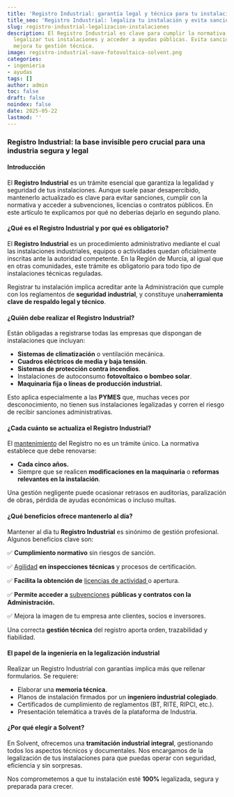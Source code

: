 ```yaml
---
title: 'Registro Industrial: garantía legal y técnica para tu instalación'
title_seo: 'Registro Industrial: legaliza tu instalación y evita sanciones'
slug: registro-industrial-legalizacion-instalaciones
description: El Registro Industrial es clave para cumplir la normativa,
  legalizar tus instalaciones y acceder a ayudas públicas. Evita sanciones y
  mejora tu gestión técnica.
image: registro-industrial-nave-fotovoltaica-solvent.png
categories:
- ingenieria
- ayudas
tags: []
author: admin
toc: false
draft: false
noindex: false
date: 2025-05-22
lastmod: ''
---
```

### **Registro Industrial: la base invisible pero crucial para una industria segura y legal**

#### **Introducción**

El **Registro Industrial** es un trámite esencial que garantiza la legalidad y seguridad de tus instalaciones. Aunque suele pasar desapercibido, mantenerlo actualizado es clave para evitar sanciones, cumplir con la normativa y acceder a subvenciones, licencias o contratos públicos. En este artículo te explicamos por qué no deberías dejarlo en segundo plano.

#### **¿Qué es el Registro Industrial y por qué es obligatorio?**

El **Registro Industrial** es un procedimiento administrativo mediante el cual las instalaciones industriales, equipos o actividades quedan oficialmente inscritas ante la autoridad competente. En la Región de Murcia, al igual que en otras comunidades, este trámite es obligatorio para todo tipo de instalaciones técnicas reguladas.

Registrar tu instalación implica acreditar ante la Administración que cumple con los reglamentos de **seguridad industrial**, y constituye una**herramienta clave de respaldo legal y técnico**.

#### **¿Quién debe realizar el Registro Industrial?**

Están obligadas a registrarse todas las empresas que dispongan de instalaciones que incluyan:

- **Sistemas de climatización** o ventilación mecánica.
- **Cuadros eléctricos de media y baja tensión**.
- **Sistemas de protección contra incendios**.
- Instalaciones de autoconsumo **fotovoltaico o bombeo solar**.
- **Maquinaria fija o líneas de producción industrial.**

Esto aplica especialmente a las **PYMES** que, muchas veces por desconocimiento, no tienen sus instalaciones legalizadas y corren el riesgo de recibir sanciones administrativas.

#### **¿Cada cuánto se actualiza el Registro Industrial?**

El [mantenimiento](https://solventie.es/necesita-mantenimiento-instalacion-solar-fotovoltaica/) del Registro no es un trámite único. La normativa establece que debe renovarse:

- **Cada cinco años.**
- Siempre que se realicen **modificaciones en la maquinaria** o **reformas relevantes en la instalación**.

Una gestión negligente puede ocasionar retrasos en auditorías, paralización de obras, pérdida de ayudas económicas o incluso multas.

#### **¿Qué beneficios ofrece mantenerlo al día?**

Mantener al día tu **Registro Industrial** es sinónimo de gestión profesional. Algunos beneficios clave son:

✅ **Cumplimiento normativo** sin riesgos de sanción.

✅ [Agilidad](https://solventie.es/auditoria-energetica-industrial-eficiencia-costes/) **en inspecciones técnicas** y procesos de certificación.

✅ **Facilita la obtención de** [licencias de actividad ](https://solventie.es/licencia-actividad-apertura/)o apertura.

✅ **Permite acceder a** [subvenciones](https://solventie.es/subvencion-2025-fotovoltaica/) **públicas y contratos con la Administración.**

✅ Mejora la imagen de tu empresa ante clientes, socios e inversores.

Una correcta **gestión técnica** del registro aporta orden, trazabilidad y fiabilidad.

#### **El papel de la ingeniería en la legalización industrial**

Realizar un Registro Industrial con garantías implica más que rellenar formularios. Se requiere:

- Elaborar una **memoria técnica**.
- Planos de instalación firmados por un **ingeniero industrial colegiado**.
- Certificados de cumplimiento de reglamentos (BT, RITE, RIPCI, etc.).
- Presentación telemática a través de la plataforma de Industria.

#### **¿Por qué elegir a Solvent?**

En Solvent, ofrecemos una **tramitación industrial integral**, gestionando todos los aspectos técnicos y documentales. Nos encargamos de la legalización de tus instalaciones para que puedas operar con seguridad, eficiencia y sin sorpresas.

Nos comprometemos a que tu instalación esté **100%** legalizada, segura y preparada para crecer.

 
